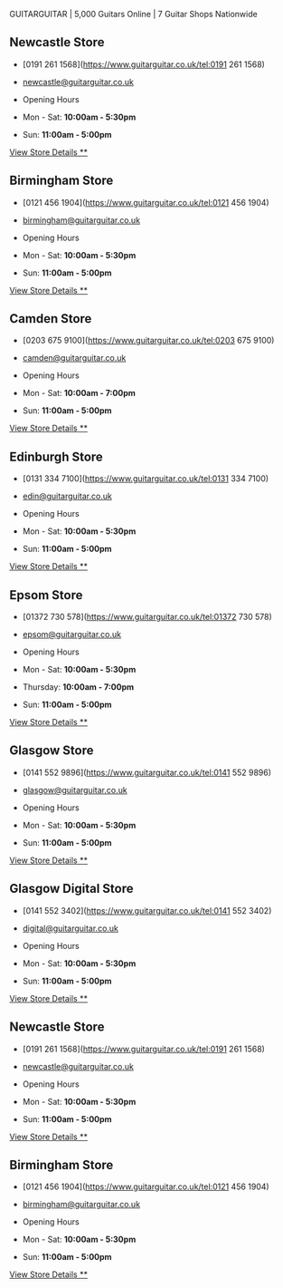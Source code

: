 GUITARGUITAR | 5,000 Guitars Online | 7 Guitar Shops Nationwide

## Newcastle Store

- [0191 261 1568](https://www.guitarguitar.co.uk/tel:0191 261 1568)

- [newcastle@guitarguitar.co.uk](https://www.guitarguitar.co.uk/mailto:newcastle@guitarguitar.co.uk)

- Opening Hours

- Mon - Sat: **10:00am - 5:30pm**

- Sun: **11:00am - 5:00pm**

 [View Store Details **](https://www.guitarguitar.co.uk/stores/newcastle)

## Birmingham Store

- [0121 456 1904](https://www.guitarguitar.co.uk/tel:0121 456 1904)

- [birmingham@guitarguitar.co.uk](https://www.guitarguitar.co.uk/mailto:birmingham@guitarguitar.co.uk)

- Opening Hours

- Mon - Sat: **10:00am - 5:30pm**

- Sun: **11:00am - 5:00pm**

 [View Store Details **](https://www.guitarguitar.co.uk/stores/birmingham)

## Camden Store

- [0203 675 9100](https://www.guitarguitar.co.uk/tel:0203 675 9100)

- [camden@guitarguitar.co.uk](https://www.guitarguitar.co.uk/mailto:camden@guitarguitar.co.uk)

- Opening Hours

- Mon - Sat: **10:00am - 7:00pm**

- Sun: **11:00am - 5:00pm**

 [View Store Details **](https://www.guitarguitar.co.uk/stores/camden)

## Edinburgh Store

- [0131 334 7100](https://www.guitarguitar.co.uk/tel:0131 334 7100)

- [edin@guitarguitar.co.uk](https://www.guitarguitar.co.uk/mailto:edin@guitarguitar.co.uk)

- Opening Hours

- Mon - Sat: **10:00am - 5:30pm**

- Sun: **11:00am - 5:00pm**

 [View Store Details **](https://www.guitarguitar.co.uk/stores/edinburgh)

## Epsom Store

- [01372 730 578](https://www.guitarguitar.co.uk/tel:01372 730 578)

- [epsom@guitarguitar.co.uk](https://www.guitarguitar.co.uk/mailto:epsom@guitarguitar.co.uk)

- Opening Hours

- Mon - Sat: **10:00am - 5:30pm**

- Thursday: **10:00am - 7:00pm**

- Sun: **11:00am - 5:00pm**

 [View Store Details **](https://www.guitarguitar.co.uk/stores/epsom)

## Glasgow Store

- [0141 552 9896](https://www.guitarguitar.co.uk/tel:0141 552 9896)

- [glasgow@guitarguitar.co.uk](https://www.guitarguitar.co.uk/mailto:glasgow@guitarguitar.co.uk)

- Opening Hours

- Mon - Sat: **10:00am - 5:30pm**

- Sun: **11:00am - 5:00pm**

 [View Store Details **](https://www.guitarguitar.co.uk/stores/glasgow)

## Glasgow Digital Store

- [0141 552 3402](https://www.guitarguitar.co.uk/tel:0141 552 3402)

- [digital@guitarguitar.co.uk](https://www.guitarguitar.co.uk/mailto:digital@guitarguitar.co.uk)

- Opening Hours

- Mon - Sat: **10:00am - 5:30pm**

- Sun: **11:00am - 5:00pm**

 [View Store Details **](https://www.guitarguitar.co.uk/stores/glasgow-digital)

## Newcastle Store

- [0191 261 1568](https://www.guitarguitar.co.uk/tel:0191 261 1568)

- [newcastle@guitarguitar.co.uk](https://www.guitarguitar.co.uk/mailto:newcastle@guitarguitar.co.uk)

- Opening Hours

- Mon - Sat: **10:00am - 5:30pm**

- Sun: **11:00am - 5:00pm**

 [View Store Details **](https://www.guitarguitar.co.uk/stores/newcastle)

## Birmingham Store

- [0121 456 1904](https://www.guitarguitar.co.uk/tel:0121 456 1904)

- [birmingham@guitarguitar.co.uk](https://www.guitarguitar.co.uk/mailto:birmingham@guitarguitar.co.uk)

- Opening Hours

- Mon - Sat: **10:00am - 5:30pm**

- Sun: **11:00am - 5:00pm**

 [View Store Details **](https://www.guitarguitar.co.uk/stores/birmingham)